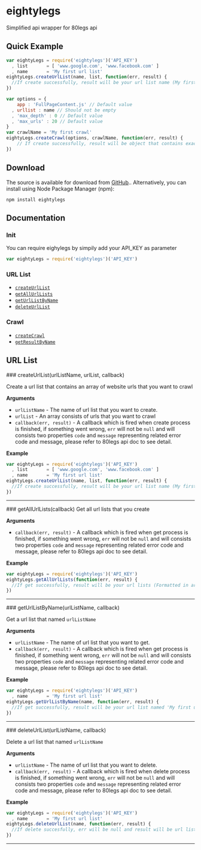 eightylegs
==========

Simplified api wrapper for 80legs api

## Quick Example
```javascript
var eightyLegs = require('eightylegs')('API_KEY')
  , list       = [ 'www.google.com', 'www.facebook.com' ]
  , name       = 'My first url list'
eightyLegs.createUrlList(name, list, function(err, result) {
  //If create successfully, result will be your url list name (My first url list)
})

var options = {
    app : 'FullPageContent.js' // Default value
  , urllist : name // Should not be empty
  , 'max_depth' : 0 // Default value
  , 'max_urls' : 20 // Default value
}
var crawlName = 'My first crawl'
eightyLegs.createCrawl(options, crawlName, function(err, result) {
    // If create successfully, result will be object that contains exact same property with 80legs default return value.
})
```

## Download
The source is available for download from [GitHub](https://github.com/Healtho/eightylegs).. Alternatively, you can install using Node Package Manager (npm):
```shell
npm install eightylegs
```

## Documentation

### Init

You can require eighylegs by simpily add your API_KEY as parameter
```javascript
var eightyLegs = require('eightylegs')('API_KEY')
```

### URL List
* [`createUrlList`](#createUrlList)
* [`getAllUrlLists`](#getAllUrlLists)
* [`getUrlListByName`](#getUrlListByName)
* [`deleteUrlList`](#deleteUrlList)

### Crawl
* [`createCrawl`](#createCrawl)
* [`getResultByName`](#getResultByName)

## URL List
<a name='createUrlList' />
### createUrlList(urlListName, urlList, callback)

Create a url list that contains an array of website urls that you want to crawl

__Arguments__
* `urlListName` - The name of url list that you want to create.
* `urlList` - An array consists of urls that you want to crawl
* `callback(err, result)` - A callback which is fired when create process is finished, if something went wrong, `err` will not be `null` and will consists two properties `code` and `message` representing related error code and message, please refer to 80legs api doc to see detail.

__Example__

```javascript
var eightyLegs = require('eightylegs')('API_KEY')
  , list       = [ 'www.google.com', 'www.facebook.com' ]
  , name       = 'My first url list'
eightyLegs.createUrlList(name, list, function(err, result) {
  //If create successfully, result will be your url list name (My first url list)
})
```
---------------------------------------
<a name='getAllUrlLists' />
### getAllUrlLists(callback)
Get all url lists that you create

__Arguments__
* `callback(err, result)` - A callback which is fired when get process is finished, if something went wrong, `err` will not be `null` and will consists two properties `code` and `message` representing related error code and message, please refer to 80legs api doc to see detail.


__Example__

```javascript
var eightyLegs = require('eightylegs')('API_KEY')
eightyLegs.getAllUrlLists(function(err, result) {
  //If get successfully, result will be your url lists (Formatted in array)
})
```
---------------------------------------
<a name='getUrlListByName' />
### getUrlListByName(urlListName, callback)

Get a url list that named `urlListName`

__Arguments__
* `urlListName` - The name of url list that you want to get.
* `callback(err, result)` - A callback which is fired when get process is finished, if something went wrong, `err` will not be `null` and will consists two properties `code` and `message` representing related error code and message, please refer to 80legs api doc to see detail.

__Example__

```javascript
var eightyLegs = require('eightylegs')('API_KEY')
  , name       = 'My first url list'
eightyLegs.getUrlListByName(name, function(err, result) {
  //If get successfully, result will be your url list named 'My first url list'
})
```
---------------------------------------
<a name='deleteUrlList' />
### deleteUrlList(urlListName, callback)

Delete a url list that named `urlListName`

__Arguments__
* `urlListName` - The name of url list that you want to delete.
* `callback(err, result)` - A callback which is fired when delete process is finished, if something went wrong, `err` will not be `null` and will consists two properties `code` and `message` representing related error code and message, please refer to 80legs api doc to see detail.


__Example__

```javascript
var eightyLegs = require('eightylegs')('API_KEY')
  , name       = 'My first url list'
eightyLegs.deleteUrlList(name, function(err, result) {
  //If delete succesfully, err will be null and result will be url list name (My first url list)
})
```
---------------------------------------